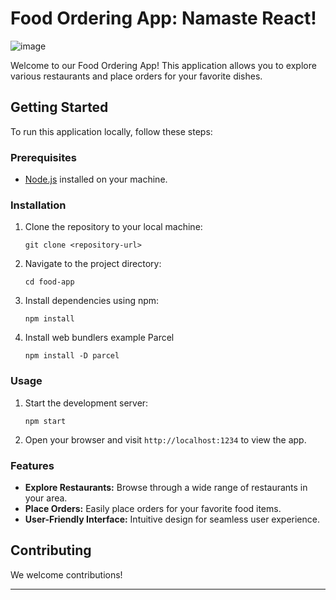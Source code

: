 # Food Ordering App: Namaste React!

![image](https://github.com/itssrokay/food-app/assets/100505778/1438b600-5a23-4e1d-8aa0-b78094848053)




Welcome to our Food Ordering App! This application allows you to explore various restaurants and place orders for your favorite dishes.

## Getting Started

To run this application locally, follow these steps:

### Prerequisites

- [Node.js](https://nodejs.org/en/) installed on your machine.

### Installation

1. Clone the repository to your local machine:
   ```
   git clone <repository-url>
   ```

2. Navigate to the project directory:
   ```
   cd food-app
   ```

3. Install dependencies using npm:
   ```
   npm install
   ```
4. Install web bundlers example Parcel
   ```
   npm install -D parcel
   ```
   

### Usage

1. Start the development server:
   ```
   npm start
   ```

2. Open your browser and visit `http://localhost:1234` to view the app.

### Features

- **Explore Restaurants:** Browse through a wide range of restaurants in your area.
- **Place Orders:** Easily place orders for your favorite food items.
- **User-Friendly Interface:** Intuitive design for seamless user experience.

## Contributing

We welcome contributions! 


---
